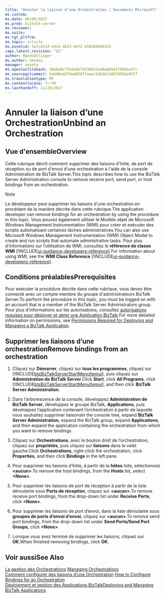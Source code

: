 ```yaml
---
title: "Annuler la liaison d’une Orchestration | Documents Microsoft"
ms.custom: 
ms.date: 06/08/2017
ms.prod: biztalk-server
ms.reviewer: 
ms.suite: 
ms.tgt_pltfrm: 
ms.topic: article
ms.assetid: 3a7c421d-e0cb-4b23-b472-e501056d6329
caps.latest.revision: "11"
author: MandiOhlinger
ms.author: mandia
manager: anneta
ms.openlocfilehash: 38b8adc77e5e8579339931e49abb501f9981e5fc
ms.sourcegitcommit: 5abd0ed3f9e4858ffaaec5481bfa8878595e95f7
ms.translationtype: MT
ms.contentlocale: fr-FR
ms.lasthandoff: 11/28/2017
---
```

# <a name="unbind-an-orchestration"></a><span data-ttu-id="4ca1b-102">Annuler la liaison d’une Orchestration</span><span class="sxs-lookup"><span data-stu-id="4ca1b-102">Unbind an Orchestration</span></span>

## <a name="overview"></a><span data-ttu-id="4ca1b-103">Vue d'ensemble</span><span class="sxs-lookup"><span data-stu-id="4ca1b-103">Overview</span></span>
<span data-ttu-id="4ca1b-104">Cette rubrique décrit comment supprimer des liaisons d'hôte, de port de réception ou de port d'envoi d'une orchestration à l'aide de la console Administration de BizTalk Server.</span><span class="sxs-lookup"><span data-stu-id="4ca1b-104">This topic describes how to use the BizTalk Server Administration console to remove receive port, send port, or host bindings from an orchestration.</span></span>  
  
> [!NOTE]
>  <span data-ttu-id="4ca1b-105">Le développeur peut supprimer les liaisons d'une orchestration en procédant de la manière décrite dans cette rubrique.</span><span class="sxs-lookup"><span data-stu-id="4ca1b-105">The application developer can remove bindings for an orchestration  by using the procedure in this topic.</span></span> <span data-ttu-id="4ca1b-106">Vous pouvez également utiliser le Modèle objet de Microsoft Windows Management Instrumentation (WMI) pour créer et exécuter des scripts automatisant certaines tâches administratives.</span><span class="sxs-lookup"><span data-stu-id="4ca1b-106">You can also use Microsoft Windows Management Instrumentation (WMI) Object Model to create and run scripts that automate administrative tasks.</span></span> <span data-ttu-id="4ca1b-107">Pour plus d’informations sur l’utilisation de WMI, consultez le **référence de classe WMI** [!INCLUDE[ui-guidance-developers-reference](../includes/ui-guidance-developers-reference.md)].</span><span class="sxs-lookup"><span data-stu-id="4ca1b-107">For information about using WMI, see the **WMI Class Reference** [!INCLUDE[ui-guidance-developers-reference](../includes/ui-guidance-developers-reference.md)].</span></span>
  
## <a name="prerequisites"></a><span data-ttu-id="4ca1b-108">Conditions préalables</span><span class="sxs-lookup"><span data-stu-id="4ca1b-108">Prerequisites</span></span>  
 <span data-ttu-id="4ca1b-109">Pour exécuter la procédure décrite dans cette rubrique, vous devez être connecté avec un compte membre du groupe d'administrateurs BizTalk Server.</span><span class="sxs-lookup"><span data-stu-id="4ca1b-109">To perform the procedure in this topic, you must be logged on with an account that is a member of the BizTalk Server Administrators group.</span></span> <span data-ttu-id="4ca1b-110">Pour plus d’informations sur les autorisations, consultez [autorisations requises pour déployer et gérer une Application BizTalk](../core/permissions-required-for-deploying-and-managing-a-biztalk-application.md).</span><span class="sxs-lookup"><span data-stu-id="4ca1b-110">For more detailed information on permissions, see [Permissions Required for Deploying and Managing a BizTalk Application](../core/permissions-required-for-deploying-and-managing-a-biztalk-application.md).</span></span>  
  
## <a name="remove-bindings-from-an-orchestration"></a><span data-ttu-id="4ca1b-111">Supprimer les liaisons d’une orchestration</span><span class="sxs-lookup"><span data-stu-id="4ca1b-111">Remove bindings from an orchestration</span></span>  
  
1.  <span data-ttu-id="4ca1b-112">Cliquez sur **Démarrer**, cliquez sur **tous les programmes**, cliquez sur [!INCLUDE[btsBizTalkServerStartMenuItemui](../includes/btsbiztalkserverstartmenuitemui-md.md)], puis cliquez sur **Administration de BizTalk Server**.</span><span class="sxs-lookup"><span data-stu-id="4ca1b-112">Click **Start**, click **All Programs**, click [!INCLUDE[btsBizTalkServerStartMenuItemui](../includes/btsbiztalkserverstartmenuitemui-md.md)], and then click **BizTalk Server Administration**.</span></span>  
  
2.  <span data-ttu-id="4ca1b-113">Dans l’arborescence de la console, développez **Administration de BizTalk Server**, développez le groupe BizTalk, **Applications**, puis développez l’application contenant l’orchestration à partir de laquelle vous souhaitez supprimer liaisons</span><span class="sxs-lookup"><span data-stu-id="4ca1b-113">In the console tree, expand **BizTalk Server Administration**, expand the BizTalk group, expand **Applications**, and then expand the application containing the orchestration from which you want to remove bindings</span></span>  
  
3.  <span data-ttu-id="4ca1b-114">Cliquez sur **Orchestrations**, avec le bouton droit de l’orchestration, cliquez sur **propriétés**, puis cliquez sur **liaisons** dans le volet gauche.</span><span class="sxs-lookup"><span data-stu-id="4ca1b-114">Click **Orchestrations**, right-click the orchestration, click **Properties**, and then click **Bindings** in the left pane.</span></span>  
  
4.  <span data-ttu-id="4ca1b-115">Pour supprimer les liaisons d’hôte, à partir de la **hôtes** liste, sélectionnez  **\<aucun\>**.</span><span class="sxs-lookup"><span data-stu-id="4ca1b-115">To remove the host bindings, from the **Hosts** list, select **\<None\>**.</span></span>  
  
5.  <span data-ttu-id="4ca1b-116">Pour supprimer les liaisons de port de réception à partir de la liste déroulante sous **Ports de réception**, cliquez sur  **\<aucun\>**.</span><span class="sxs-lookup"><span data-stu-id="4ca1b-116">To remove receive port bindings, from the drop-down list under **Receive Ports**, click **\<None\>**.</span></span>  
  
6.  <span data-ttu-id="4ca1b-117">Pour supprimer les liaisons de port d’envoi, dans la liste déroulante sous **groupes de ports d’envoi d’envoi**, cliquez sur  **\<aucun\>**.</span><span class="sxs-lookup"><span data-stu-id="4ca1b-117">To remove send port bindings, from the drop-down list under **Send Ports/Send Port Groups**, click **\<None\>**.</span></span>  
  
7.  <span data-ttu-id="4ca1b-118">Lorsque vous avez terminé de supprimer les liaisons, cliquez sur **OK**.</span><span class="sxs-lookup"><span data-stu-id="4ca1b-118">When finished removing bindings, click **OK**.</span></span>  
  
## <a name="see-also"></a><span data-ttu-id="4ca1b-119">Voir aussi</span><span class="sxs-lookup"><span data-stu-id="4ca1b-119">See Also</span></span>  
 <span data-ttu-id="4ca1b-120">[La gestion des Orchestrations](../core/managing-orchestrations.md) </span><span class="sxs-lookup"><span data-stu-id="4ca1b-120">[Managing Orchestrations](../core/managing-orchestrations.md) </span></span>  
 <span data-ttu-id="4ca1b-121">[Comment configurer des liaisons d’une Orchestration](../core/how-to-configure-bindings-for-an-orchestration.md) </span><span class="sxs-lookup"><span data-stu-id="4ca1b-121">[How to Configure Bindings for an Orchestration](../core/how-to-configure-bindings-for-an-orchestration.md) </span></span>  
 [<span data-ttu-id="4ca1b-122">Déploiement et gestion des Applications BizTalk</span><span class="sxs-lookup"><span data-stu-id="4ca1b-122">Deploying and Managing BizTalk Applications</span></span>](../core/deploying-and-managing-biztalk-applications.md)